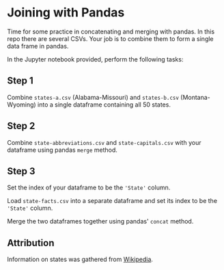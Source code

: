 # Joining with Pandas

Time for some practice in concatenating and merging with pandas. In this repo there are several CSVs. Your job is to combine them to form a single data frame in pandas.

In the Jupyter notebook provided, perform the following tasks:

## Step 1
Combine `states-a.csv` (Alabama-Missouri) and `states-b.csv` (Montana-Wyoming) into a single dataframe containing all 50 states.

## Step 2
Combine `state-abbreviations.csv` and `state-capitals.csv` with your dataframe using pandas `merge` method.

## Step 3
Set the index of your dataframe to be the `'State'` column.

Load `state-facts.csv` into a separate dataframe and set its index to be the `'State'` column.

Merge the two dataframes together using pandas' `concat` method.

## Attribution

Information on states was gathered from [Wikipedia](https://en.wikipedia.org/wiki/List_of_capitals_in_the_United_States#State_capitals).
